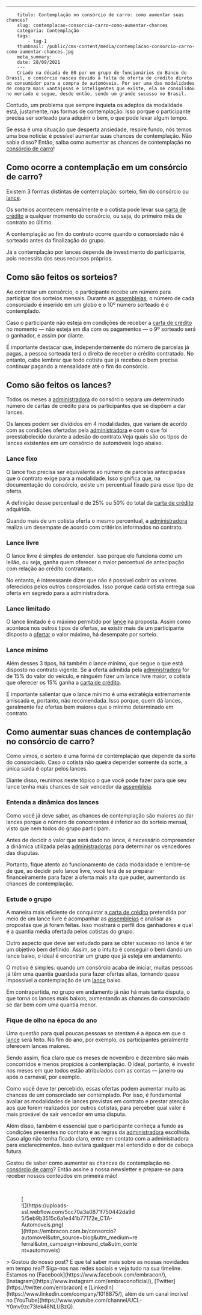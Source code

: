 ---
        titulo: Contemplação no consórcio de carro: como aumentar suas chances?
        slug: contemplacao-consorcio-carro-como-aumentar-chances
        categoria: Contemplação
        tags:
            - tag-1
        thumbnail: /public/cms-content/media/contemplacao-consorcio-carro-como-aumentar-chances.jpg
        meta_summary: 
        date: 28/09/2021
        ---
        Criado na década de 60 por um grupo de funcionários do Banco do Brasil, o consórcio nasceu devido à falta de oferta de crédito direto ao consumidor para a compra de automóveis. Por ser uma das modalidades de compra mais vantajosas e inteligentes que existe, ela se consolidou no mercado e segue, desde então, sendo um grande sucesso no Brasil.

Contudo, um problema que sempre inquieta os adeptos da modalidade está, justamente, nas formas de contemplação. Isso porque o participante precisa ser sorteado para adquirir o bem, o que pode levar algum tempo.

Se essa é uma situação que desperta ansiedade, respire fundo, nós temos uma boa notícia: é possível aumentar suas chances de contemplação. Não sabia disso? Então, saiba como aumentar as chances de contemplação no [consórcio de carro](https://www.embracon.com.br/consorcio-de-carros)!

Como ocorre a contemplação em um consórcio de carro?
----------------------------------------------------

Existem 3 formas distintas de contemplação: sorteio, fim do consórcio ou [lance](https://www.embracon.com.br/conhecaoconsorcio/o-que-e-o-lance).

Os sorteios acontecem mensalmente e o cotista pode levar sua [carta de crédito](https://www.embracon.com.br/conhecaoconsorcio/o-que-e-carta-de-credito) a qualquer momento do consórcio, ou seja, do primeiro mês de contrato ao último.

A contemplação ao fim do contrato ocorre quando o consorciado não é sorteado antes da finalização do grupo.

Já a contemplação por lances depende de investimento do participante, pois necessita dos seus recursos próprios.

Como são feitos os sorteios?
----------------------------

Ao contratar um consórcio, o participante recebe um número para participar dos sorteios mensais. Durante as [assembleias](https://www.embracon.com.br/blog/assembleia-de-consorcio-como-funciona), o número de cada consorciado é inserido em um globo e o 10º número sorteado é o contemplado.

Caso o participante não esteja em condições de receber a [carta de crédito](https://www.embracon.com.br/conhecaoconsorcio/o-que-e-carta-de-credito) no momento — não esteja em dia com os pagamentos — o 9º sorteado será o ganhador, e assim por diante.

É importante destacar que, independentemente do número de parcelas já pagas, a pessoa sorteada terá o direito de receber o crédito contratado. No entanto, cabe lembrar que todo cotista que já recebeu o bem precisa continuar pagando a mensalidade até o fim do consórcio.

Como são feitos os lances?
--------------------------

Todos os meses a [administradora](https://www.embracon.com.br/blog/afinal-o-que-uma-administradora-de-consorcio-faz) do consórcio separa um determinado número de cartas de crédito para os participantes que se dispõem a dar lances.

Os lances podem ser divididos em 4 modalidades, que variam de acordo com as condições ofertadas pela [administradora](https://www.embracon.com.br/blog/afinal-o-que-uma-administradora-de-consorcio-faz) e com o que foi preestabelecido durante a adesão do contrato.Veja quais são os tipos de lances existentes em um consórcio de automóveis logo abaixo.

### Lance fixo

O lance fixo precisa ser equivalente ao número de parcelas antecipadas que o contrato exige para a modalidade. Isso significa que, na documentação do consórcio, existe um percentual fixado para esse tipo de oferta.

A definição desse percentual é de 25% ou 50% do total da [carta de crédito](https://www.embracon.com.br/conhecaoconsorcio/o-que-e-carta-de-credito) adquirida.

Quando mais de um cotista oferta o mesmo percentual, a [administradora](https://www.embracon.com.br/blog/afinal-o-que-uma-administradora-de-consorcio-faz) realiza um desempate de acordo com critérios informados no contrato.

### Lance livre

O lance livre é simples de entender. Isso porque ele funciona como um leilão, ou seja, ganha quem oferecer o maior percentual de antecipação com relação ao crédito contratado.

No entanto, é interessante dizer que não é possível cobrir os valores oferecidos pelos outros consorciados. Isso porque cada cotista entrega sua oferta em segredo para a administradora.

### Lance limitado

O lance limitado é o máximo permitido por [lance](https://www.embracon.com.br/conhecaoconsorcio/o-que-e-o-lance) na proposta. Assim como acontece nos outros tipos de ofertas, se existir mais de um participante disposto a [ofertar](https://www.embracon.com.br/conhecaoconsorcio/como-ofertar-um-lance) o valor máximo, há desempate por sorteio.

### Lance mínimo

Além desses 3 tipos, há também o lance mínimo, que segue o que está disposto no contrato vigente. Se a oferta admitida pela [administradora](https://www.embracon.com.br/blog/afinal-o-que-uma-administradora-de-consorcio-faz) for de 15% do valor do veículo, e ninguém fizer um lance livre maior, o cotista que oferecer os 15% ganha a [carta de crédito](https://www.embracon.com.br/conhecaoconsorcio/o-que-e-carta-de-credito).

É importante salientar que o lance mínimo é uma estratégia extremamente arriscada e, portanto, não recomendada. Isso porque, quem dá lances, geralmente faz ofertas bem maiores que o mínimo determinado em contrato.

Como aumentar suas chances de contemplação no consórcio de carro?
-----------------------------------------------------------------

Como vimos, o sorteio é uma forma de contemplação que depende da sorte do consorciado. Caso o cotista não queira depender somente da sorte, a única saída é optar pelos lances.

Diante disso, reunimos neste tópico o que você pode fazer para que seu lance tenha mais chances de sair vencedor da [assembleia](https://www.embracon.com.br/blog/assembleia-de-consorcio-como-funciona).

### Entenda a dinâmica dos lances

Como você já deve saber, as chances de contemplação são maiores ao dar lances porque o número de concorrentes é inferior ao do sorteio mensal, visto que nem todos do grupo participam.

Antes de decidir o valor que será dado no lance, é necessário compreender a dinâmica utilizada pelas [administradoras](https://www.embracon.com.br/blog/afinal-o-que-uma-administradora-de-consorcio-faz) para determinar os vencedores das disputas.

Portanto, fique atento ao funcionamento de cada modalidade e lembre-se de que, ao decidir pelo lance livre, você terá de se preparar financeiramente para fazer a oferta mais alta que puder, aumentando as chances de contemplação.

### Estude o grupo

A maneira mais eficiente de conquistar a[ carta de crédito](https://www.embracon.com.br/conhecaoconsorcio/o-que-e-carta-de-credito) pretendida por meio de um lance livre é acompanhar as [assembleias](https://www.embracon.com.br/blog/assembleia-de-consorcio-como-funciona) e analisar as propostas que já foram feitas. Isso mostrará o perfil dos ganhadores e qual é a quantia média ofertada pelos cotistas do grupo.

Outro aspecto que deve ser estudado para se obter sucesso no lance é ter um objetivo bem definido. Assim, se o intuito é conseguir o bem dando um lance baixo, o ideal é encontrar um grupo que já esteja em andamento.

O motivo é simples: quando um consórcio acaba de iniciar, muitas pessoas já têm uma quantia guardada para fazer ofertas altas, tornando quase impossível a contemplação de um [lance](https://www.embracon.com.br/conhecaoconsorcio/o-que-e-o-lance) baixo.

Em contrapartida, no grupo em andamento já não há mais tanta disputa, o que torna os lances mais baixos, aumentando as chances do consorciado se dar bem com uma quantia menor.

### Fique de olho na época do ano

Uma questão para qual poucas pessoas se atentam é a época em que o[ lance](https://www.embracon.com.br/conhecaoconsorcio/o-que-e-o-lance) será feito. No fim do ano, por exemplo, os participantes geralmente oferecem lances maiores.

Sendo assim, fica claro que os meses de novembro e dezembro são mais concorridos e menos propícios à contemplação. O ideal, portanto, é investir nos meses em que todos estão atribulados com as contas — janeiro ou após o carnaval, por exemplo.

Como você deve ter percebido, essas ofertas podem aumentar muito as chances de um consorciado ser contemplado. Por isso, é fundamental avaliar as modalidades de lances previstas em contrato e prestar atenção aos que forem realizados por outros cotistas, para perceber qual valor é mais provável de sair vencedor em uma disputa.

Além disso, também é essencial que o participante conheça a fundo as condições presentes no contrato e as regras da [administradora](https://www.embracon.com.br/blog/afinal-o-que-uma-administradora-de-consorcio-faz) escolhida. Caso algo não tenha ficado claro, entre em contato com a administradora para esclarecimentos. Isso evitará qualquer mal entendido e dor de cabeça futura.

Gostou de saber como aumentar as chances de contemplação no[ consórcio de carro](https://www.embracon.com.br/consorcio-de-carros)? Então assine a nossa newsletter e prepare-se para receber nossos conteúdos em primeira mão!

‍

<figure class="w-richtext-figure-type-image w-richtext-align-center" style="max-width:310px">[<div>![](https://uploads-ssl.webflow.com/5cc70a3a0871f750442da9d5/5eb9b3515c6a1e441b77172e_CTA-Automoveis.png)</div>](https://embracon.com.br/consorcio?automovel&utm_source=blog&utm_medium=referral&utm_campaign=inbound_cta&utm_content=automoveis)</figure>> Gostou do nosso post? E que tal saber mais sobre as nossas novidades em tempo real? Siga-nos nas redes sociais e veja tudo na sua timeline. Estamos no [Facebook](https://www.facebook.com/embracon/), [Instagram](https://www.instagram.com/embraconoficial/), [Twitter](https://twitter.com/embracon) e [LinkedIn](https://www.linkedin.com/company/1018875/), além de um canal incrível no [YouTube](https://www.youtube.com/channel/UCL-Y0mv9zc73Iek48NLUBzQ).
        